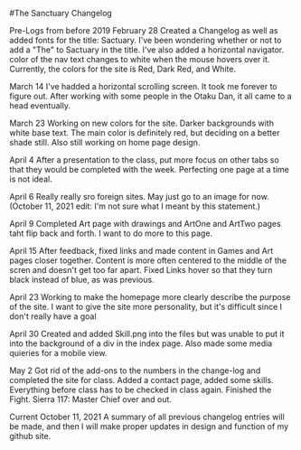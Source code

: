 #The Sanctuary Changelog

Pre-Logs from before 2019
February 28
Created a Changelog as well as added fonts for the title: Sactuary. I've been wondering whether or not to add a "The" to Sactuary in the title. I've also added a horizontal navigator. color of the nav text changes to white when the mouse hovers over it. Currently, the colors for the site is Red, Dark Red, and White.

March 14
I've hadded a horizontal scrolling screen. It took me forever to figure out. After working with some people in the Otaku Dan, it all came to a head eventually.

March 23
Working on new colors for the site. Darker backgrounds with white base text. The main color is definitely red, but deciding on a better shade still. Also still working on home page design.

April 4
After a presentation to the class, put more focus on other tabs so that they would be completed with the week. Perfecting one page at a time is not ideal.

April 6
Really really sro foreign sites. May just go to an image for now. (October 11, 2021 edit: I'm not sure what I meant by this statement.)

April 9
Completed Art page with drawings and ArtOne and ArtTwo pages taht flip back and forth. I want to do more to this page.

April 15
After feedback, fixed links and made content in Games and Art pages closer together. Content is more often centered to the middle of the scren and doesn't get too far apart. Fixed Links hover so that they turn black instead of blue, as was previous.

April 23
Working to make the homepage more clearly describe the purpose of the site. I want to give the site more personality, but it's difficult since I don't really have a goal

April 30
Created and added Skill.png into the files but was unable to put it into the background of a div in the index page. Also made some media quieries for a mobile view.

May 2
Got rid of the add-ons to the numbers in the change-log and completed the site for class. Added a contact page, added some skills. Everything before class has to be checked in class again. Finished the Fight. Sierra 117: Master Chief over and out.

Current
October 11, 2021
A summary of all previous changelog entries will be made, and then I will make proper updates in design and function of my github site. 